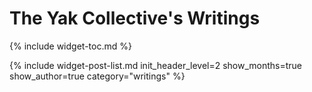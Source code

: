 ---
---
# The Yak Collective's Writings

{% include widget-toc.md %}

{% include widget-post-list.md init_header_level=2 show_months=true show_author=true category="writings" %}
